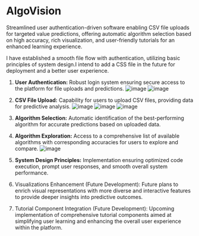 # AlgoVision
Streamlined user authentication-driven software enabling CSV file uploads for targeted value predictions, offering automatic algorithm selection based on high accuracy, rich visualization, and user-friendly tutorials for an enhanced learning experience.

I have established a smooth file flow with authentication, utilizing basic principles of system design.I intend to add a CSS file in the future for deployment and a better user experience.

1. **User Authentication:** Robust login system ensuring secure access to the platform for file uploads and predictions.
  ![image](https://github.com/HarshAgrawal1/AlgoVision/assets/100071948/b4706012-b847-4317-a866-d2abfa5f3f61)
  ![image](https://github.com/HarshAgrawal1/AlgoVision/assets/100071948/27f876e8-7a35-4a3d-a969-927967eef9f0)

2. **CSV File Upload:** Capability for users to upload CSV files, providing data for predictive analysis.
  ![image](https://github.com/HarshAgrawal1/AlgoVision/assets/100071948/890f324d-21d1-496b-a57c-943da4e2fe37)
  ![image](https://github.com/HarshAgrawal1/AlgoVision/assets/100071948/883f2d54-7104-4846-8355-37b3f9cc5869)
  ![image](https://github.com/HarshAgrawal1/AlgoVision/assets/100071948/b51010f7-c1a4-4f2b-927d-b28da43a0632)

3. **Algorithm Selection:** Automatic identification of the best-performing algorithm for accurate predictions based on uploaded data.
  
4. **Algorithm Exploration:** Access to a comprehensive list of available algorithms with corresponding accuracies for users to explore and compare.
  ![image](https://github.com/HarshAgrawal1/AlgoVision/assets/100071948/5bd230c2-a2e4-441e-a846-f3448dc92bce)

5. **System Design Principles:** Implementation ensuring optimized code execution, prompt user responses, and smooth overall system performance.

6. Visualizations Enhancement (Future Development): Future plans to enrich visual representations with more diverse and interactive features to provide deeper insights into predictive outcomes.

7. Tutorial Component Integration (Future Development): Upcoming implementation of comprehensive tutorial components aimed at simplifying user learning and enhancing the overall user experience within the platform.
